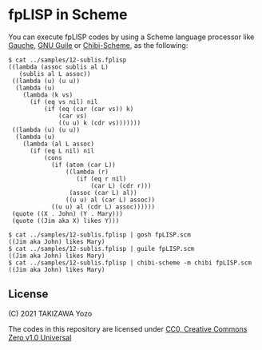 # fpLISP in Scheme

You can execute fpLISP codes by using a Scheme language processor like [Gauche](http://practical-scheme.net/gauche/), [GNU Guile](https://www.gnu.org/software/guile/) or [Chibi-Scheme](http://synthcode.com/wiki/chibi-scheme), as the following:

```
$ cat ../samples/12-sublis.fplisp 
((lambda (assoc sublis al L)
   (sublis al L assoc))
 ((lambda (u) (u u))
  (lambda (u)
    (lambda (k vs)
      (if (eq vs nil) nil
          (if (eq (car (car vs)) k)
              (car vs)
              ((u u) k (cdr vs)))))))
 ((lambda (u) (u u))
  (lambda (u)
    (lambda (al L assoc)
      (if (eq L nil) nil
          (cons
            (if (atom (car L))
                ((lambda (r)
                   (if (eq r nil)
                       (car L) (cdr r)))
                 (assoc (car L) al))
                ((u u) al (car L) assoc))
            ((u u) al (cdr L) assoc))))))
 (quote ((X . John) (Y . Mary)))
 (quote ((Jim aka X) likes Y)))

$ cat ../samples/12-sublis.fplisp | gosh fpLISP.scm
((Jim aka John) likes Mary)
$ cat ../samples/12-sublis.fplisp | guile fpLISP.scm
((Jim aka John) likes Mary)
$ cat ../samples/12-sublis.fplisp | chibi-scheme -m chibi fpLISP.scm
((Jim aka John) likes Mary)
```

## License

(C) 2021 TAKIZAWA Yozo

The codes in this repository are licensed under [CC0, Creative Commons Zero v1.0 Universal](https://creativecommons.org/publicdomain/zero/1.0/)
